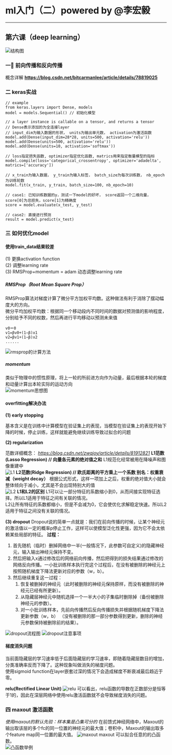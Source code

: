 

# ml入门（二）powered by @李宏毅

-----------------------------------

## 第六课（deep learning）
![结构图](https://img-blog.csdnimg.cn/20190325200204876.png?x-oss-process=image/watermark,type_ZmFuZ3poZW5naGVpdGk,shadow_10,text_aHR0cHM6Ly9ibG9nLmNzZG4ubmV0L0FuZHlWaWt5,size_16,color_FFFFFF,t_70)
### 一 前向传播和反向传播
概念详解 __https://blog.csdn.net/bitcarmanlee/article/details/78819025__
### 二 keras实战
```
// example
from keras.layers import Dense, models
model = models.Sequential() // 初始化模型

// a layer instance is callable on a tensor, and returns a tensor
// Dense表示添加的为全连接layer
// input_dim为输入数据的形状， units为输出单元数， activation为激活函数
model.add(Dense(input_dim=28*28, units=500, activation='relu'))
model.add(Dense(units=500, activation='relu'))
model.add(Dense(units=10, activation='softmax'))

// loss指定损失函数, optimizer指定优化函数, matrics用来指定衡量模型的指标
model.compile(loss='categorical_crossentropy', optimizer='adadelta', matrics=['accuracy'])

// x_train为输入数据， y_train为输入标签， batch_size为每次训练数， nb_epoch为训练轮数
model.fit(x_train, y_train, batch_size=100, nb_epoch=10)

// case1: 已知训练数据的y，测试一下model的好坏， score返回一个二维向量，score[0]为总损失，score[1]为精确度
score = model.evaluate(x_test, y_test)

// case2: 直接进行预测
result = model.predict(x_test)
```
### 三 如何优化model
#### 使用train_data结果较差
(1) 更换activation function  
(2) 调整learning rate  
(3) RMSProp+momentum = adam 动态调整learning rate  
##### RMSProp（Root Mean Square Prop）
RMSProp算法对梯度计算了微分平方加权平均数。这种做法有利于消除了摆动幅度大的方向。  
微分平均加权平均数：根据同一个移动段内不同时间的数据对预测值的影响程度，分别给予不同的权数，然后再进行平均移动以预测未来值
```
v0＝0
v1=βv0+(1−β)x1
v2=βv1+(1−β)x2
......
```
![rmsprop的计算方法](https://img-blog.csdnimg.cn/20190326155056681.png?x-oss-process=image/watermark,type_ZmFuZ3poZW5naGVpdGk,shadow_10,text_aHR0cHM6Ly9ibG9nLmNzZG4ubmV0L0FuZHlWaWt5,size_16,color_FFFFFF,t_70)
##### momentum
类似于物理中的惯性原理，将上一轮的所前进方向作为动量，最后根据本轮的梯度和动量计算出本轮实际的运动方向  
![momentum思想图](https://img-blog.csdnimg.cn/20190326155141304.png?x-oss-process=image/watermark,type_ZmFuZ3poZW5naGVpdGk,shadow_10,text_aHR0cHM6Ly9ibG9nLmNzZG4ubmV0L0FuZHlWaWt5,size_16,color_FFFFFF,t_70)
#### overfitting解决办法
<strong>(1) early stopping</strong> 

基本含义是在训练中计算模型在验证集上的表现，当模型在验证集上的表现开始下降的时候，停止训练，这样就能避免继续训练导致过拟合的问题  

<strong>(2) regularization</strong>

范数详细概念： _https://blog.csdn.net/zwqjoy/article/details/81912821_
<strong>L1范数(Lasso Regression) // 向量各元素的绝对值之和</strong>
L1规范化经常被用在降噪声和图像重建中  
![L1](https://img-blog.csdnimg.cn/20190326165241747.png)
<strong>L2范数(Ridge Regression) // 欧氏距离的平方乘上一个系数 别名：权重衰减（weight decay）</strong>
根据公式形式，这样一项加上之后，权重的绝对值大小就会整体倾向于减小，尤其是不会出现特别大的值  
![L2](https://img-blog.csdnimg.cn/20190326165155433.png)
<strong>L1和L2的区别</strong>
L1可以让一部分特征的系数缩小到0，从而间接实现特征选择。所以L1适用于特征之间有关联的情况。  
L2让所有特征的系数都缩小，但是不会减为0，它会使优化求解稳定快速。所以L2适用于特征之间没有关联的情况。  

<strong>(3) dropout</strong>
Dropout说的简单一点就是：我们在前向传播的时候，让某个神经元的激活值以一定的概率p停止工作，这样可以使模型泛化性更强，因为它不会太依赖某些局部的特征。
<strong>过程：</strong>
1. 首先随机（临时）删掉网络中一半(一般情况下，此参数可自定义)的隐藏神经元，输入输出神经元保持不变。
2. 然后把输入x通过修改后的网络前向传播，然后把得到的损失结果通过修改的网络反向传播。一小批训练样本执行完这个过程后，在没有被删除的神经元上按照随机梯度下降法更新对应的参数（w，b）。
3. 然后继续重复这一过程：
   1. 恢复被删掉的神经元（此时被删除的神经元保持原样，而没有被删除的神经元已经有所更新）。
   2. 从隐藏层神经元中随机选择一个一半大小的子集临时删除掉（备份被删除神经元的参数）。
   3. 对一小批训练样本，先前向传播然后反向传播损失并根据随机梯度下降法更新参数（w，b） （没有被删除的那一部分参数得到更新，删除的神经元参数保持被删除前的结果）。

![dropout流程图](https://img-blog.csdnimg.cn/20190326155353732.png?x-oss-process=image/watermark,type_ZmFuZ3poZW5naGVpdGk,shadow_10,text_aHR0cHM6Ly9ibG9nLmNzZG4ubmV0L0FuZHlWaWt5,size_16,color_FFFFFF,t_70)
![dropout注意事项](https://img-blog.csdnimg.cn/20190326155420764.png)
#### 梯度消失问题
当前面隐藏层的学习速率低于后面隐藏层的学习速率，即随着隐藏层数目的增加，分类准确率反而下降了。这种现象叫做消失的梯度问题。  
使用sigmoid function在layer嵌套过深的情况下会造成梯度不断衰减最后趋近于零。
  
<strong>relu(Rectified Linear Unit)</strong>
![relu](https://img-blog.csdnimg.cn/20190326172252341.jpg?x-oss-process=image/watermark,type_ZmFuZ3poZW5naGVpdGk,shadow_10,text_aHR0cHM6Ly9ibG9nLmNzZG4ubmV0L0FuZHlWaWt5,size_16,color_FFFFFF,t_70)
可以看出，relu函数的导数在正数部分是恒等于1的，因此在深层网络中使用relu激活函数就不会导致梯度消失的问题。
### 四 maxout 激活函数
_使用maxout的默认先验：样本集是凸集可分的_
在前馈式神经网络中，Maxout的输出取该层的多个fc的同一位置的神经元的最大值；卷积中，Maxout的输出取多个feature map同一位置的最大值。
![maxout](https://img-blog.csdnimg.cn/20190326174051745.png) 
maxout 可以拟合任意的的凸函数。  
![凸函数举例](https://img-blog.csdnimg.cn/20190326174414988.png)